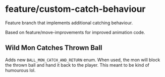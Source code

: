 # feature/custom-catch-behaviour

Feature branch that implements additional catching behaviour.

Based on feature/move-improvements for improved animation code.

## Wild Mon Catches Thrown Ball

Adds new `BALL_MON_CATCH_AND_RETURN` enum.
When used, the mon will block the thrown ball and hand it back to the player.
This meant to be kind of humourous lol.
